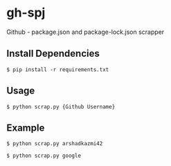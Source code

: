 # gh-spj
Github - package.json and package-lock.json scrapper

## Install Dependencies

```
$ pip install -r requirements.txt
```

## Usage

```
$ python scrap.py {Github Username}
```

## Example

```
$ python scrap.py arshadkazmi42
```

```
$ python scrap.py google
```
